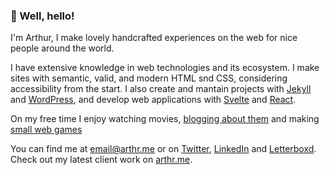 ### 👋 Well, hello!

I'm Arthur, I make lovely handcrafted experiences on the web for nice people around the world.

I have extensive knowledge in web technologies and its ecosystem. I make sites with semantic, valid, and modern HTML snd CSS, considering accessibility from the start. I also create and mantain projects with [Jekyll](https://jekyllrb.com) and [WordPress](https://wordpress.org/), and develop web applications with [Svelte](https://svelte.dev/) and [React](https://reactjs.org).

On my free time I enjoy watching movies, [blogging about them](https://paomortadela.com.br) and making [small web games](https://arthr.me/jogos/)

You can find me at <email@arthr.me> or on [Twitter](https://twitter.com/arthrfrts), [LinkedIn](https://www.linkedin.com/in/arthrfrts) and [Letterboxd](https://letterboxd.com/arthrfrts). Check out my latest client work on [arthr.me](https://arthr.me/).
